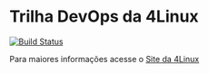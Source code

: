 # Trilha DevOps da 4Linux

<!-- Altere a Flag abaixo com sua URL do Travis -->
[![Build Status](https://travis-ci.org/fsandrade10/DevOpsLab-HelloWorld.svg?branch=master)](https://travis-ci.org/fsandrade10/DevOpsLab-HelloWorld)

Para maiores informações acesse o [Site da 4Linux](https://www.4linux.com.br/cursos/devops)
